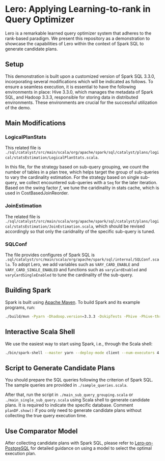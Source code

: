 # Lero: Applying Learning-to-rank in Query Optimizer

Lero is a remarkable learned query optimizer system that adheres to the rank-based paradigm. We present this repository as a demonstration to showcase the capabilities of Lero within the context of Spark SQL to generate candidate plans.

## Setup

This demonstration is built upon a customized version of Spark SQL 3.3.0, incorporating several modifications which will be indicated as follows. To ensure a seamless execution, it is essential to have the following environments in place: Hive 3.3.0, which manages the metadata of Spark SQL, and Hadoop 3.3.3, responsible for storing data in distributed environments. These environments are crucial for the successful utilization of the demo.

## Main Modifications

### LogicalPlanStats

This related file is `./sql/catalyst/src/main/scala/org/apache/spark/sql/catalyst/plans/logical/statsEstimation/LogicalPlanStats.scala`.

In this file, for the strategy based on sub-query grouping, we count the number of tables in a plan tree, which helps target the group of sub-queries to vary the cardinality estimation. For the strategy based on single sub-query, we collect encountered sub-queries with a `Seq` for the later iteration. Based on the swing factor $f$, we tune the caridinality in stats cache, which is used in CostBasedJoinReorder.

### JoinEstimation

The related file is `./sql/catalyst/src/main/scala/org/apache/spark/sql/catalyst/plans/logical/statsEstimation/JoinEstimation.scala`, which should be revised accordingly
so that only the caridnality of the specific sub-query is tuned.

### SQLConf

The file provides configures of Spark SQL is `.sql/catalyst/src/main/scala/org/apache/spark/sql/internal/SQLConf.scala`. To adopt Lero, we add variables such as `VARY_CARD_ENABLE` and `VARY_CARD_SINGLE_ENABLED` and functions such as `varyCardEnabled` and `varyCardSingleEnabled` to tune the cardinality of the sub-query.

## Building Spark

Spark is built using [Apache Maven](https://maven.apache.org/).
To build Spark and its example programs, run:

```bash
./build/mvn -Pyarn -Dhadoop.version=3.3.3 -DskipTests -Phive -Phive-thriftserver -DskipTests package
```

## Interactive Scala Shell

We use the easiest way to start using Spark, i.e., through the Scala shell:

```bash
./bin/spark-shell --master yarn --deploy-mode client --num-executors 4 --executor-memory 32g --driver-memory 32g --conf spark.kryoserializer.buffer.max=2047
```

## Script to Generate Candidate Plans

You should prepare the SQL queries following the criterion of Spark SQL. The sample queries are provided in `./sample_queries.scala`.

After that, run the script in `./main_sub_query_grouping.scala` or `./main_single_sub_query.scala` using Scala shell to generate candidate plans. It is required to indicate the specific database. Comment `planDF.show()` if you only need to generate candidate plans without collecting the true query execution time.

## Use Comparator Model

After collecting candidate plans with Spark SQL,
please refer to 
[Lero-on-PostgreSQL](https://github.com/Blondig/Lero-on-PostgreSQL)
for detailed guidance on using a model to select the optimal execution plan.